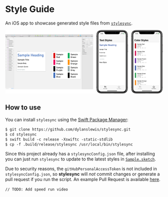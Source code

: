 # Style Guide

An iOS app to showcase generated style files from [`stylesync`](https://github.com/dylanslewis/stylesync).

<p align="center">
<img src="Design/Hero.png" width="1000" max-width="90%" alt="stylesync" />
</p>

## How to use

You can install `stylesync` using the [Swift Package Manager](https://github.com/apple/swift-package-manager):
```
$ git clone https://github.com/dylanslewis/stylesync.git
$ cd stylesync
$ swift build -c release -Xswiftc -static-stdlib
$ cp -f .build/release/stylesync /usr/local/bin/stylesync
```

Since this project already has a `stylesyncConfig.json` file, after installing you can just run `stylesync` to update to the latest styles in [`Sample.sketch`](Design/Sample.sketch).

Due to security reasons, the `gitHubPersonalAccessToken` is not included in `stylesyncConfig.json`, so **stylesync** will *not* commit changes or generate a pull request if you run the script. An example Pull Request is available [here](https://github.com/dylanslewis/stylesync-style-guide-ios/pull/4).

`// TODO: Add speed run video`
